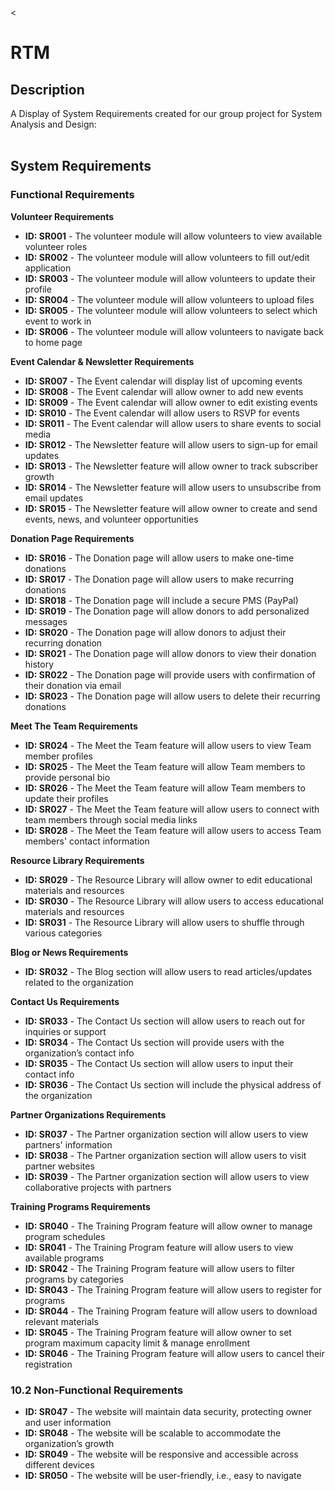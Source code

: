 <<h1>RTM</h1>

<h2>Description</h2>
A Display of System Requirements created for our group project for System Analysis and Design:
<br />

<br>

<h2>System Requirements</h2>

<h3>Functional Requirements</h3>

<p><strong>Volunteer Requirements</strong></p>
<ul>
  <li><strong>ID: SR001</strong> - The volunteer module will allow volunteers to view available volunteer roles</li>
  <li><strong>ID: SR002</strong> - The volunteer module will allow volunteers to fill out/edit application</li>
  <li><strong>ID: SR003</strong> - The volunteer module will allow volunteers to update their profile</li>
  <li><strong>ID: SR004</strong> - The volunteer module will allow volunteers to upload files</li>
  <li><strong>ID: SR005</strong> - The volunteer module will allow volunteers to select which event to work in</li>
  <li><strong>ID: SR006</strong> - The volunteer module will allow volunteers to navigate back to home page</li>
</ul>

<p><strong>Event Calendar & Newsletter Requirements</strong></p>
<ul>
  <li><strong>ID: SR007</strong> - The Event calendar will display list of upcoming events</li>
  <li><strong>ID: SR008</strong> - The Event calendar will allow owner to add new events</li>
  <li><strong>ID: SR009</strong> - The Event calendar will allow owner to edit existing events</li>
  <li><strong>ID: SR010</strong> - The Event calendar will allow users to RSVP for events</li>
  <li><strong>ID: SR011</strong> - The Event calendar will allow users to share events to social media</li>
  <li><strong>ID: SR012</strong> - The Newsletter feature will allow users to sign-up for email updates</li>
  <li><strong>ID: SR013</strong> - The Newsletter feature will allow owner to track subscriber growth</li>
  <li><strong>ID: SR014</strong> - The Newsletter feature will allow users to unsubscribe from email updates</li>
  <li><strong>ID: SR015</strong> - The Newsletter feature will allow owner to create and send events, news, and volunteer opportunities</li>
</ul>

<p><strong>Donation Page Requirements</strong></p>
<ul>
  <li><strong>ID: SR016</strong> - The Donation page will allow users to make one-time donations</li>
  <li><strong>ID: SR017</strong> - The Donation page will allow users to make recurring donations</li>
  <li><strong>ID: SR018</strong> - The Donation page will include a secure PMS (PayPal)</li>
  <li><strong>ID: SR019</strong> - The Donation page will allow donors to add personalized messages</li>
  <li><strong>ID: SR020</strong> - The Donation page will allow donors to adjust their recurring donation</li>
  <li><strong>ID: SR021</strong> - The Donation page will allow donors to view their donation history</li>
  <li><strong>ID: SR022</strong> - The Donation page will provide users with confirmation of their donation via email</li>
  <li><strong>ID: SR023</strong> - The Donation page will allow users to delete their recurring donations</li>
</ul>

<p><strong>Meet The Team Requirements</strong></p>
<ul>
  <li><strong>ID: SR024</strong> - The Meet the Team feature will allow users to view Team member profiles</li>
  <li><strong>ID: SR025</strong> - The Meet the Team feature will allow Team members to provide personal bio</li>
  <li><strong>ID: SR026</strong> - The Meet the Team feature will allow Team members to update their profiles</li>
  <li><strong>ID: SR027</strong> - The Meet the Team feature will allow users to connect with team members through social media links</li>
  <li><strong>ID: SR028</strong> - The Meet the Team feature will allow users to access Team members' contact information</li>
</ul>

<p><strong>Resource Library Requirements</strong></p>
<ul>
  <li><strong>ID: SR029</strong> - The Resource Library will allow owner to edit educational materials and resources</li>
  <li><strong>ID: SR030</strong> - The Resource Library will allow users to access educational materials and resources</li>
  <li><strong>ID: SR031</strong> - The Resource Library will allow users to shuffle through various categories</li>
</ul>

<p><strong>Blog or News Requirements</strong></p>
<ul>
  <li><strong>ID: SR032</strong> - The Blog section will allow users to read articles/updates related to the organization</li>
</ul>

<p><strong>Contact Us Requirements</strong></p>
<ul>
  <li><strong>ID: SR033</strong> - The Contact Us section will allow users to reach out for inquiries or support</li>
  <li><strong>ID: SR034</strong> - The Contact Us section will provide users with the organization’s contact info</li>
  <li><strong>ID: SR035</strong> - The Contact Us section will allow users to input their contact info</li>
  <li><strong>ID: SR036</strong> - The Contact Us section will include the physical address of the organization</li>
</ul>

<p><strong>Partner Organizations Requirements</strong></p>
<ul>
  <li><strong>ID: SR037</strong> - The Partner organization section will allow users to view partners' information</li>
  <li><strong>ID: SR038</strong> - The Partner organization section will allow users to visit partner websites</li>
  <li><strong>ID: SR039</strong> - The Partner organization section will allow users to view collaborative projects with partners</li>
</ul>

<p><strong>Training Programs Requirements</strong></p>
<ul>
  <li><strong>ID: SR040</strong> - The Training Program feature will allow owner to manage program schedules</li>
  <li><strong>ID: SR041</strong> - The Training Program feature will allow users to view available programs</li>
  <li><strong>ID: SR042</strong> - The Training Program feature will allow users to filter programs by categories</li>
  <li><strong>ID: SR043</strong> - The Training Program feature will allow users to register for programs</li>
  <li><strong>ID: SR044</strong> - The Training Program feature will allow users to download relevant materials</li>
  <li><strong>ID: SR045</strong> - The Training Program feature will allow owner to set program maximum capacity limit & manage enrollment</li>
  <li><strong>ID: SR046</strong> - The Training Program feature will allow users to cancel their registration</li>
</ul>

<h3>10.2 Non-Functional Requirements</h3>
<ul>
  <li><strong>ID: SR047</strong> - The website will maintain data security, protecting owner and user information</li>
  <li><strong>ID: SR048</strong> - The website will be scalable to accommodate the organization’s growth</li>
  <li><strong>ID: SR049</strong> - The website will be responsive and accessible across different devices</li>
  <li><strong>ID: SR050</strong> - The website will be user-friendly, i.e., easy to navigate</li>
</ul>
